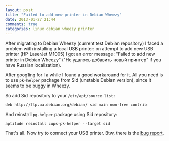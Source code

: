 ```yaml
---
layout: post
title: "Failed to add new printer in Debian Wheezy"
date: 2013-01-27 21:44
comments: true
categories: linux debian wheezy printer
---
```



After migrating to Debian Wheezy (current test Debian repository) I faced a problem
with installing a local USB printer: on attempt to add new USB printer
(HP LaserJet M1005) I got an error message: "Failed to add new printer in Debian Wheezy"
("Не удалось добавить новый принтер" if you have Russian localization).

After googling for I a while I found a good workaround for it. All you need is
to use `pk-helper` package from Sid (unstable Debian version), since it seems to
be buggy in Wheezy.

So add Sid repository to your `/etc/apt/source.list`:

```
deb http://ftp.ua.debian.org/debian/ sid main non-free contrib
```

And reinstall `pg-helper` package using Sid repository:


```
aptitude reinstall cups-pk-helper --target sid
```

That's all. Now try to connect your USB printer.
Btw, there is the [bug report](http://bugs.debian.org/cgi-bin/bugreport.cgi?bug=695131).

